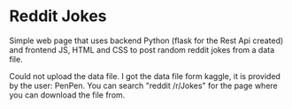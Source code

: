# Reddit Jokes
Simple web page that uses backend Python (flask for the Rest Api created) and frontend JS, HTML and CSS to post random reddit jokes from a data file.

Could not upload the data file. I got the data file form kaggle, it is provided by the user: PenPen. You can search "reddit /r/Jokes" for the page where you can download the file from.
